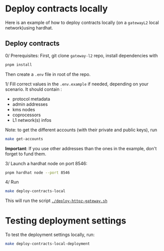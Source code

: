 # Deploy contracts locally

Here is an example of how to deploy contracts locally (on a `gatewayL2` local network)using hardhat.

## Deploy contracts

0/ Prerequisites: First, git clone `gateway-l2` repo, install dependencies with

```bash
pnpm install
```

Then create a `.env` file in root of the repo.

1/ Fill correct values in the `.env.example` if needed, depending on your scenario. It should contain :

- protocol metadata
- admin addresses
- kms nodes
- coprocessors
- L1 network(s) infos

Note: to get the different accounts (with their private and public keys), run

```bash
make get-accounts
```

**Important**: If you use other addresses than the ones in the example, don't forget to fund them.

3/ Launch a hardhat node on port 8546:

```bash
pnpm hardhat node --port 8546
```

4/ Run

```bash
make deploy-contracts-local
```

This will run the script [`./deploy-httpz-gateway.sh`](../deploy-httpz-gateway.sh)

# Testing deployment settings

To test the deployment settings locally, run:

```bash
make deploy-contracts-local-deployment
```
